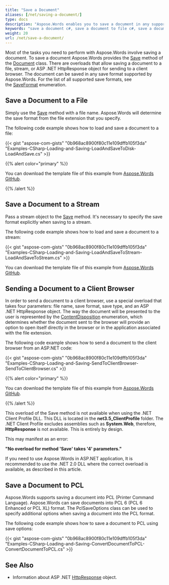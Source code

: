 ```yaml
---
title: "Save a Document"
aliases: [/net/saving-a-document/]
type: docs
description: "Aspose.Words enables you to save a document in any supported format. This is useful for most tasks performed using Aspose.Words."
keywords: "save a document c#, save a document to file c#, save a document to stream c#, save a document Aspose .NET, save formats supported by Aspose.Words .NET"
weight: 20
url: /net/save-a-document/
---
```


Most of the tasks you need to perform with Aspose.Words involve saving a document. To save a document Aspose.Words provides the [Save](https://apireference.aspose.com/net/words/aspose.words/document/methods/save/index) method of the [Document](https://apireference.aspose.com/net/words/aspose.words/document) class. There are overloads that allow saving a document to a file, stream, or ASP .NET HttpResponse object for sending to a client browser. The document can be saved in any save format supported by Aspose.Words. For the list of all supported save formats, see the [SaveFormat](http://www.aspose.com/api/net/words/aspose.words/saveformat) enumeration.

## Save a Document to a File

Simply use the [Save](http://www.aspose.com/api/net/words/aspose.words.document/save/methods/2) method with a file name. Aspose.Words will determine the save format from the file extension that you specify.

The following code example shows how to load and save a document to a file:

{{< gist "aspose-com-gists" "0b968ac8900f80c11e109dffb105f3da" "Examples-CSharp-Loading-and-Saving-LoadAndSaveToDisk-LoadAndSave.cs" >}}

{{% alert color="primary" %}} 

You can download the template file of this example from [Aspose.Words GitHub](https://github.com/aspose-words/Aspose.Words-for-.NET/blob/master/Examples/Data/Quick-Start/Document.doc).

{{% /alert %}} 

## Save a Document to a Stream

Pass a stream object to the [Save](https://apireference.aspose.com/net/words/aspose.words/document/methods/save) method. It's necessary to specify the save format explicitly when saving to a stream.

The following code example shows how to load and save a document to a stream:

{{< gist "aspose-com-gists" "0b968ac8900f80c11e109dffb105f3da" "Examples-CSharp-Loading-and-Saving-LoadAndSaveToStream-LoadAndSaveToStream.cs" >}}

You can download the template file of this example from [Aspose.Words GitHub](https://github.com/aspose-words/Aspose.Words-for-.NET/blob/master/Examples/Data/Quick-Start/Document.doc).

## Sending a Document to a Client Browser

In order to send a document to a client browser, use a special overload that takes four parameters: file name, save format, save type, and an ASP .NET HttpResponse object. The way the document will be presented to the user is represented by the [ContentDisposition](https://apireference.aspose.com/net/words/aspose.words/contentdisposition) enumeration, which determines whether the document sent to the browser will provide an option to open itself directly in the browser or in the application associated with the file extension.

The following code example shows how to send a document to the client browser from an ASP.NET code:

{{< gist "aspose-com-gists" "0b968ac8900f80c11e109dffb105f3da" "Examples-CSharp-Loading-and-Saving-SendToClientBrowser-SendToClientBrowser.cs" >}}

{{% alert color="primary" %}} 

You can download the template file of this example from [Aspose.Words GitHub](https://github.com/aspose-words/Aspose.Words-for-.NET/blob/master/Examples/Data/Loading-and-Saving/Document.doc).

{{% /alert %}} 

This overload of the Save method is not available when using the .NET Client Profile DLL. This DLL is located in the **net3.5_ClientProfile** folder. The .NET Client Profile excludes assemblies such as **System.Web**, therefore, **HttpResponse** is not available. This is entirely by design.

This may manifest as an error:

**"No overload for method 'Save' takes '4' parameters."**

If you need to use Aspose.Words in ASP.NET application, It is recommended to use the .NET 2.0 DLL where the correct overload is available, as described in this article.

## Save a Document to PCL

Aspose.Words supports saving a document into PCL (Printer Command Language). Aspose.Words can save documents into PCL 6 (PCL 6 Enhanced or PCL XL) format. The PclSaveOptions class can be used to specify additional options when saving a document into the PCL format.

The following code example shows how to save a document to PCL using save options:

{{< gist "aspose-com-gists" "0b968ac8900f80c11e109dffb105f3da" "Examples-CSharp-Loading-and-Saving-ConvertDocumentToPCL-ConvertDocumentToPCL.cs" >}}

## See Also

- Information about ASP .NET [HttpResponse](http://msdn.microsoft.com/en-us/library/system.web.httpresponse.aspx) object.
